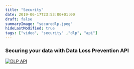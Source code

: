 ```yaml
---
title: "Security"
date: 2019-06-17T23:53:00+01:00
draft: false
summaryImage: "securedlp.jpeg"
hideLastModified: true
tags: ["video", "security" ,"dlp", "api"]
---
```


### Securing your data with Data Loss Prevention API
[![DLP API](http://img.youtube.com/vi/YsP4_epVxg8/0.jpg)](https://www.youtube.com/watch?v=YsP4_epVxg8 "DLP API")